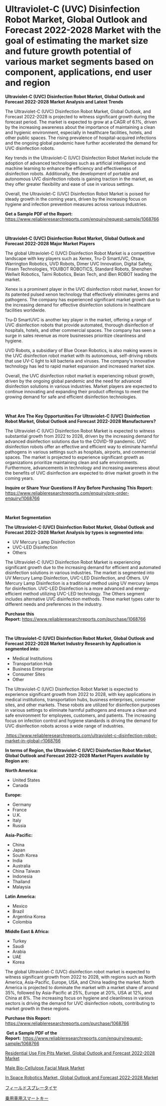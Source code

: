 <p><h1>Ultraviolet-C (UVC) Disinfection Robot Market, Global Outlook and Forecast 2022-2028 Market with the goal of estimating the market size and future growth potential of various market segments based on component, applications, end user and region</h1></p><p><strong>Ultraviolet-C (UVC) Disinfection Robot Market, Global Outlook and Forecast 2022-2028 Market Analysis and Latest Trends</strong></p>
<p><p>The Ultraviolet-C (UVC) Disinfection Robot Market, Global Outlook, and Forecast 2022-2028 is projected to witness significant growth during the forecast period. The market is expected to grow at a CAGR of 6.1%, driven by the increasing awareness about the importance of maintaining a clean and hygienic environment, especially in healthcare facilities, hotels, and other public spaces. The rising prevalence of hospital-acquired infections and the ongoing global pandemic have further accelerated the demand for UVC disinfection robots.</p><p>Key trends in the Ultraviolet-C (UVC) Disinfection Robot Market include the adoption of advanced technologies such as artificial intelligence and machine learning to enhance the efficiency and effectiveness of disinfection robots. Additionally, the development of portable and autonomous UVC disinfection robots is gaining traction in the market, as they offer greater flexibility and ease of use in various settings.</p><p>Overall, the Ultraviolet-C (UVC) Disinfection Robot Market is poised for steady growth in the coming years, driven by the increasing focus on hygiene and infection prevention measures across various industries.</p></p>
<p><strong>Get a Sample PDF of the Report:&nbsp;</strong> <a href="https://www.reliableresearchreports.com/enquiry/request-sample/1068766">https://www.reliableresearchreports.com/enquiry/request-sample/1068766</a></p>
<p>&nbsp;</p>
<p><strong>Ultraviolet-C (UVC) Disinfection Robot Market, Global Outlook and Forecast 2022-2028 Major Market Players</strong></p>
<p><p>The global Ultraviolet-C (UVC) Disinfection Robot Market is a competitive landscape with key players such as Xenex, Tru-D SmartUVC, Otsaw, Warrington Robotics, UVD Robots, Dimer UVC Innovation, Digital Safety, Finsen Technologies, YOUIBOT ROBOTICS, Standard Robots, Shenzhen Wellwit Robotics, Taimi Robotics, Beian Tech, and iBen ROBOT leading the market.</p><p>Xenex is a prominent player in the UVC disinfection robot market, known for its patented pulsed xenon technology that effectively eliminates germs and pathogens. The company has experienced significant market growth due to the increasing demand for effective disinfection solutions in healthcare facilities worldwide.</p><p>Tru-D SmartUVC is another key player in the market, offering a range of UVC disinfection robots that provide automated, thorough disinfection of hospitals, hotels, and other commercial spaces. The company has seen a surge in sales revenue as more businesses prioritize cleanliness and hygiene.</p><p>UVD Robots, a subsidiary of Blue Ocean Robotics, is also making waves in the UVC disinfection robot market with its autonomous, self-driving robots that use UV-C light to kill bacteria and viruses. The company's innovative technology has led to rapid market expansion and increased market size.</p><p>Overall, the UVC disinfection robot market is experiencing robust growth, driven by the ongoing global pandemic and the need for advanced disinfection solutions in various industries. Market players are expected to continue innovating and expanding their product offerings to meet the growing demand for safe and efficient disinfection technologies.</p></p>
<p>&nbsp;</p>
<p><strong>What Are The Key Opportunities For Ultraviolet-C (UVC) Disinfection Robot Market, Global Outlook and Forecast 2022-2028 Manufacturers?</strong></p>
<p><p>The Ultraviolet-C (UVC) Disinfection Robot Market is expected to witness substantial growth from 2022 to 2028, driven by the increasing demand for advanced disinfection solutions due to the COVID-19 pandemic. UVC disinfection robots offer an effective and efficient way to eliminate harmful pathogens in various settings such as hospitals, airports, and commercial spaces. The market is projected to experience significant growth as organizations prioritize maintaining clean and safe environments. Furthermore, advancements in technology and increasing awareness about the benefits of UVC disinfection are expected to drive market growth in the coming years.</p></p>
<p><strong>Inquire or Share Your Questions If Any Before Purchasing This Report:</strong> <a href="https://www.reliableresearchreports.com/enquiry/pre-order-enquiry/1068766">https://www.reliableresearchreports.com/enquiry/pre-order-enquiry/1068766</a></p>
<p>&nbsp;</p>
<p><strong>Market Segmentation</strong></p>
<p><strong>The Ultraviolet-C (UVC) Disinfection Robot Market, Global Outlook and Forecast 2022-2028 Market Analysis by types is segmented into:</strong></p>
<p><ul><li>UV Mercury Lamp Disinfection</li><li>UVC-LED Disinfection</li><li>Others</li></ul></p>
<p><p>The Ultraviolet-C (UVC) Disinfection Robot Market is experiencing significant growth due to the increasing demand for efficient and automated disinfection solutions in various industries. The market is segmented into UV Mercury Lamp Disinfection, UVC-LED Disinfection, and Others. UV Mercury Lamp Disinfection is a traditional method using UV mercury lamps for disinfection. UVC-LED Disinfection is a more advanced and energy-efficient method utilizing UVC-LED technology. The Others segment includes alternative UVC disinfection methods. These market types cater to different needs and preferences in the industry.</p></p>
<p><strong>Purchase this Report:&nbsp;</strong><a href="https://www.reliableresearchreports.com/purchase/1068766">https://www.reliableresearchreports.com/purchase/1068766</a></p>
<p>&nbsp;</p>
<p><strong>The Ultraviolet-C (UVC) Disinfection Robot Market, Global Outlook and Forecast 2022-2028 Market Industry Research by Application is segmented into:</strong></p>
<p><ul><li>Medical Institutions</li><li>Transportation Hub</li><li>Business Enterprise</li><li>Consumer Sites</li><li>Other</li></ul></p>
<p><p>The Ultraviolet-C (UVC) Disinfection Robot Market is expected to experience significant growth from 2022 to 2028, with key applications in medical institutions, transportation hubs, business enterprises, consumer sites, and other markets. These robots are utilized for disinfection purposes in various settings to eliminate harmful pathogens and ensure a clean and safe environment for employees, customers, and patients. The increasing focus on infection control and hygiene standards is driving the demand for UVC disinfection robots across a wide range of industries.</p></p>
<p><a href="https://www.reliableresearchreports.com/ultraviolet-c-disinfection-robot-market-in-global-r1068766">&nbsp;https://www.reliableresearchreports.com/ultraviolet-c-disinfection-robot-market-in-global-r1068766</a></p>
<p><strong>In terms of Region, the Ultraviolet-C (UVC) Disinfection Robot Market, Global Outlook and Forecast 2022-2028 Market Players available by Region are:</strong></p>
<p>
    <p> <strong> North America: </strong>
        <ul>
            <li>United States</li>
            <li>Canada</li>
        </ul>
        </p> 
    <p> <strong> Europe: </strong>
        <ul>
            <li>Germany</li>
            <li>France</li>
            <li>U.K.</li>
            <li>Italy</li>
            <li>Russia</li>
        </ul>
        </p> 
    <p> <strong> Asia-Pacific: </strong>
        <ul>
            <li>China</li>
            <li>Japan</li>
            <li>South Korea</li>
            <li>India</li>
            <li>Australia</li>
            <li>China Taiwan</li>
            <li>Indonesia</li>
            <li>Thailand</li>
            <li>Malaysia</li>
        </ul>
        </p> 
    <p> <strong> Latin America: </strong>
        <ul>
            <li>Mexico</li>
            <li>Brazil</li>
            <li>Argentina Korea</li>
            <li>Colombia</li>
        </ul>
        </p> 
    <p> <strong> Middle East & Africa: </strong>
        <ul>
            <li>Turkey</li>
            <li>Saudi</li>
            <li>Arabia</li>
            <li>UAE</li>
            <li>Korea</li>
        </ul>
    </p>
    </p>
<p><p>The global Ultraviolet-C (UVC) disinfection robot market is expected to witness significant growth from 2022 to 2028, with regions such as North America, Asia-Pacific, Europe, USA, and China leading the market. North America is projected to dominate the market with a market share of around 35%, followed by Asia-Pacific at 25%, Europe at 20%, USA at 12%, and China at 8%. The increasing focus on hygiene and cleanliness in various sectors is driving the demand for UVC disinfection robots, contributing to market growth in these regions.</p></p>
<p><strong>Purchase this Report: </strong><a href="https://www.reliableresearchreports.com/purchase/1068766">https://www.reliableresearchreports.com/purchase/1068766</a></p>
<p>&nbsp;<strong>Get a Sample PDF of the Report:&nbsp;&nbsp;</strong><a href="https://www.reliableresearchreports.com/enquiry/request-sample/1068766">https://www.reliableresearchreports.com/enquiry/request-sample/1068766</a></p>
<p><strong></strong></p>
<p><p><a href="https://github.com/Sarissaschmalingtr6fz2739/Market-Research-Report-List-2/blob/main/residential-use-fire-pits-market-global-outlook-and-forecast-2022-2028-market.md">Residential Use Fire Pits Market, Global Outlook and Forecast 2022-2028 Market</a></p><p><a href="https://issuu.com/reportprime-2/docs/male-bio-cellulose-facial-mask-market-size-2030.pp">Male Bio-Cellulose Facial Mask Market</a></p><p><a href="https://github.com/jodemen/Market-Research-Report-List-2/blob/main/in-space-robotics-market-global-outlook-and-forecast-2022-2028-market.md">In Space Robotics Market, Global Outlook and Forecast 2022-2028 Market</a></p><p><a href="https://github.com/dzy793153605/Market-Research-Report-List-2/blob/main/510277085494.md">フィールドスプレータイヤ</a></p><p><a href="https://github.com/EthanMorar2011/Market-Research-Report-List-1/blob/main/788841085495.md">乗用車用スマートキー</a></p></p>
